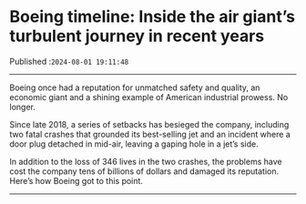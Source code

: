 # Boeing timeline: Inside the air giant’s turbulent journey in recent years

Published :`2024-08-01 19:11:48`

---

Boeing once had a reputation for unmatched safety and quality, an economic giant and a shining example of American industrial prowess. No longer.

Since late 2018, a series of setbacks has besieged the company, including two fatal crashes that grounded its best-selling jet and an incident where a door plug detached in mid-air, leaving a gaping hole in a jet’s side.

In addition to the loss of 346 lives in the two crashes, the problems have cost the company tens of billions of dollars and damaged its reputation. Here’s how Boeing got to this point.

---

